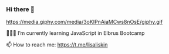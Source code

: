 ### Hi there 👋

https://media.giphy.com/media/3oKIPnAiaMCws8nOsE/giphy.gif

👩🏼‍💻 I’m currently learning JavaScript in Elbrus Bootcamp 

📫 How to reach me:
https://t.me/lisaliskin



<!--
**lisaliskin/lisaliskin** is a ✨ _special_ ✨ repository because its `README.md` (this file) appears on your GitHub profile.

Here are some ideas to get you started:

- 🔭 I’m currently working on ...
- 🌱 I’m currently learning ...
- 👯 I’m looking to collaborate on ...
- 🤔 I’m looking for help with ...
- 💬 Ask me about ...
- 📫 How to reach me: ...
- 😄 Pronouns: ...
- ⚡ Fun fact: ...
-->
